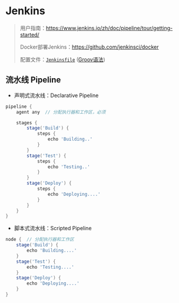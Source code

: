 # Jenkins

> 用户指南：<https://www.jenkins.io/zh/doc/pipeline/tour/getting-started/>
>
> Docker部署Jenkins：<https://github.com/jenkinsci/docker>
>
> 配置文件：[`Jenkinsfile`](https://www.jenkins.io/zh/doc/book/pipeline/jenkinsfile/) ([Groov语法](http://groovy-lang.org/))

## 流水线 Pipeline

- 声明式流水线：Declarative Pipeline

```groovy
pipeline {
    agent any  // 分配执行器和工作区，必须

    stages {
        stage('Build') {
            steps {
                echo 'Building..'
            }
        }
        stage('Test') {
            steps {
                echo 'Testing..'
            }
        }
        stage('Deploy') {
            steps {
                echo 'Deploying....'
            }
        }
    }
}
```

- 脚本式流水线：Scripted Pipeline

```groovy
node {  // 分配执行器和工作区
    stage('Build') {
        echo 'Building....'
    }
    stage('Test') {
        echo 'Testing....'
    }
    stage('Deploy') {
        echo 'Deploying....'
    }
}
```
